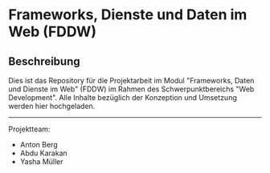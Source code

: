 # Frameworks, Dienste und Daten im Web (FDDW)

## Beschreibung
Dies ist das Repository für die Projektarbeit im Modul "Frameworks, Daten und Dienste im Web" (FDDW) im Rahmen des Schwerpunktbereichs "Web Development". Alle Inhalte bezüglich der Konzeption und Umsetzung werden hier hochgeladen. 

***

Projektteam: 
* Anton Berg 
* Abdu Karakan
* Yasha Müller
